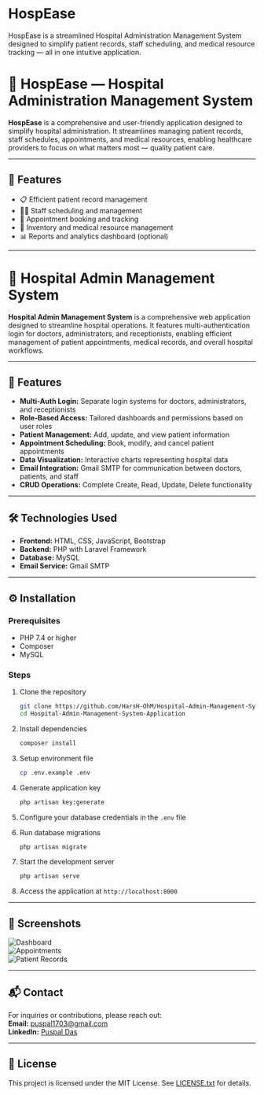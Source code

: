# HospEase
HospEase is a streamlined Hospital Administration Management System designed to simplify patient records, staff scheduling, and medical resource tracking — all in one intuitive application.
# 🏥 HospEase — Hospital Administration Management System

**HospEase** is a comprehensive and user-friendly application designed to simplify hospital administration. It streamlines managing patient records, staff schedules, appointments, and medical resources, enabling healthcare providers to focus on what matters most — quality patient care.

---

## 🚀 Features

- 📋 Efficient patient record management
- 👩‍⚕️ Staff scheduling and management
- 📅 Appointment booking and tracking
- 💊 Inventory and medical resource management
- 📊 Reports and analytics dashboard (optional)

---

# 🏥 Hospital Admin Management System

**Hospital Admin Management System** is a comprehensive web application designed to streamline hospital operations. It features multi-authentication login for doctors, administrators, and receptionists, enabling efficient management of patient appointments, medical records, and overall hospital workflows.

---

## 🚀 Features

- **Multi-Auth Login:** Separate login systems for doctors, administrators, and receptionists  
- **Role-Based Access:** Tailored dashboards and permissions based on user roles  
- **Patient Management:** Add, update, and view patient information  
- **Appointment Scheduling:** Book, modify, and cancel patient appointments  
- **Data Visualization:** Interactive charts representing hospital data  
- **Email Integration:** Gmail SMTP for communication between doctors, patients, and staff  
- **CRUD Operations:** Complete Create, Read, Update, Delete functionality

---

## 🛠️ Technologies Used

- **Frontend:** HTML, CSS, JavaScript, Bootstrap  
- **Backend:** PHP with Laravel Framework  
- **Database:** MySQL  
- **Email Service:** Gmail SMTP

---

## ⚙️ Installation

### Prerequisites

- PHP 7.4 or higher  
- Composer  
- MySQL

### Steps

1. Clone the repository  
   ```bash
   git clone https://github.com/HarsH-OhM/Hospital-Admin-Management-System-Application.git
   cd Hospital-Admin-Management-System-Application
   ```

2. Install dependencies  
   ```bash
   composer install
   ```

3. Setup environment file  
   ```bash
   cp .env.example .env
   ```

4. Generate application key  
   ```bash
   php artisan key:generate
   ```

5. Configure your database credentials in the `.env` file

6. Run database migrations  
   ```bash
   php artisan migrate
   ```

7. Start the development server  
   ```bash
   php artisan serve
   ```

8. Access the application at `http://localhost:8000`

---

## 📸 Screenshots

![Dashboard](https://github.com/HarsH-OhM/Hospital-Admin-Management-System-Application/blob/master/screenshots/dashboard.png)  
![Appointments](https://github.com/HarsH-OhM/Hospital-Admin-Management-System-Application/blob/master/screenshots/appointments.png)  
![Patient Records](https://github.com/HarsH-OhM/Hospital-Admin-Management-System-Application/blob/master/screenshots/patient_records.png)  

---

## 📬 Contact

For inquiries or contributions, please reach out:  
**Email:** puspal1703@gmail.com  
**LinkedIn:** [Puspal Das](https://www.linkedin.com/in/puspal-das-995933253)

---

## 📝 License

This project is licensed under the MIT License. See [LICENSE.txt](https://github.com/HarsH-OhM/Hospital-Admin-Management-System-Application/blob/master/LICENSE.txt) for details.



